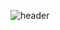 ![header](https://capsule-render.vercel.app/api?type=waving&color=timeGradient&text=Welcome%20to%20ㅏKunwoo's%20GitHub%20👋&animation=twinkling&fontSize=35&fontAlignY=40&fontAlign=70&height=250)
